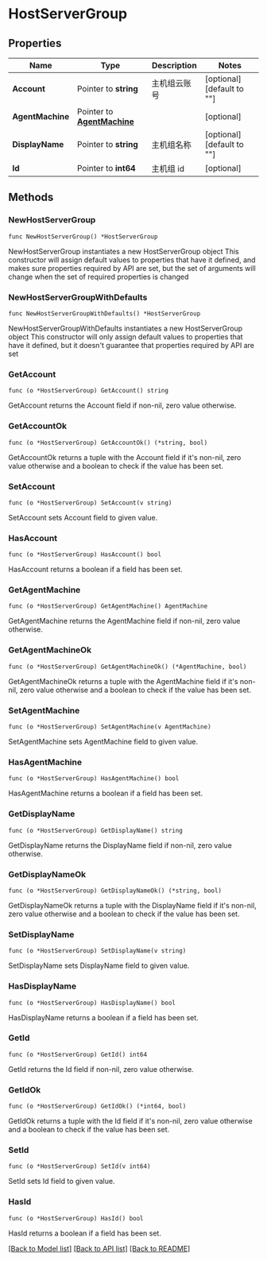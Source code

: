 # HostServerGroup

## Properties

Name | Type | Description | Notes
------------ | ------------- | ------------- | -------------
**Account** | Pointer to **string** | 主机组云账号 | [optional] [default to ""]
**AgentMachine** | Pointer to [**AgentMachine**](AgentMachine.md) |  | [optional] 
**DisplayName** | Pointer to **string** | 主机组名称 | [optional] [default to ""]
**Id** | Pointer to **int64** | 主机组 id | [optional] 

## Methods

### NewHostServerGroup

`func NewHostServerGroup() *HostServerGroup`

NewHostServerGroup instantiates a new HostServerGroup object
This constructor will assign default values to properties that have it defined,
and makes sure properties required by API are set, but the set of arguments
will change when the set of required properties is changed

### NewHostServerGroupWithDefaults

`func NewHostServerGroupWithDefaults() *HostServerGroup`

NewHostServerGroupWithDefaults instantiates a new HostServerGroup object
This constructor will only assign default values to properties that have it defined,
but it doesn't guarantee that properties required by API are set

### GetAccount

`func (o *HostServerGroup) GetAccount() string`

GetAccount returns the Account field if non-nil, zero value otherwise.

### GetAccountOk

`func (o *HostServerGroup) GetAccountOk() (*string, bool)`

GetAccountOk returns a tuple with the Account field if it's non-nil, zero value otherwise
and a boolean to check if the value has been set.

### SetAccount

`func (o *HostServerGroup) SetAccount(v string)`

SetAccount sets Account field to given value.

### HasAccount

`func (o *HostServerGroup) HasAccount() bool`

HasAccount returns a boolean if a field has been set.

### GetAgentMachine

`func (o *HostServerGroup) GetAgentMachine() AgentMachine`

GetAgentMachine returns the AgentMachine field if non-nil, zero value otherwise.

### GetAgentMachineOk

`func (o *HostServerGroup) GetAgentMachineOk() (*AgentMachine, bool)`

GetAgentMachineOk returns a tuple with the AgentMachine field if it's non-nil, zero value otherwise
and a boolean to check if the value has been set.

### SetAgentMachine

`func (o *HostServerGroup) SetAgentMachine(v AgentMachine)`

SetAgentMachine sets AgentMachine field to given value.

### HasAgentMachine

`func (o *HostServerGroup) HasAgentMachine() bool`

HasAgentMachine returns a boolean if a field has been set.

### GetDisplayName

`func (o *HostServerGroup) GetDisplayName() string`

GetDisplayName returns the DisplayName field if non-nil, zero value otherwise.

### GetDisplayNameOk

`func (o *HostServerGroup) GetDisplayNameOk() (*string, bool)`

GetDisplayNameOk returns a tuple with the DisplayName field if it's non-nil, zero value otherwise
and a boolean to check if the value has been set.

### SetDisplayName

`func (o *HostServerGroup) SetDisplayName(v string)`

SetDisplayName sets DisplayName field to given value.

### HasDisplayName

`func (o *HostServerGroup) HasDisplayName() bool`

HasDisplayName returns a boolean if a field has been set.

### GetId

`func (o *HostServerGroup) GetId() int64`

GetId returns the Id field if non-nil, zero value otherwise.

### GetIdOk

`func (o *HostServerGroup) GetIdOk() (*int64, bool)`

GetIdOk returns a tuple with the Id field if it's non-nil, zero value otherwise
and a boolean to check if the value has been set.

### SetId

`func (o *HostServerGroup) SetId(v int64)`

SetId sets Id field to given value.

### HasId

`func (o *HostServerGroup) HasId() bool`

HasId returns a boolean if a field has been set.


[[Back to Model list]](../README.md#documentation-for-models) [[Back to API list]](../README.md#documentation-for-api-endpoints) [[Back to README]](../README.md)


